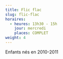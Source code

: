 ```yaml
---
title: Flic flac
slug: flic-flac
horaires:
  - heures: 13h30 - 15h
    jour: mercredi
    places: COMPLET
weight: 4
---
```

Enfants nés en 2010-2011
